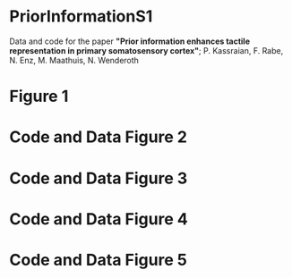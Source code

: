 # PriorInformationS1
Data and code for the paper **"Prior information enhances tactile representation in primary somatosensory cortex"**; 
P. Kassraian, F. Rabe, N. Enz, M. Maathuis, N. Wenderoth

# Figure 1

# Code and Data Figure 2

# Code and Data Figure 3

# Code and Data Figure 4

# Code and Data Figure 5


